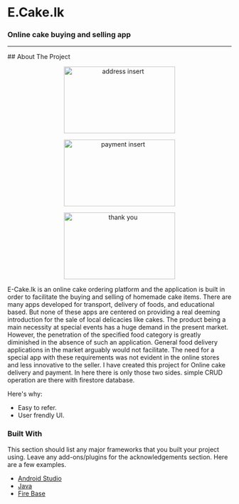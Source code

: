 # E.Cake.lk
### Online cake buying and selling app

<hr>
## About The Project

<p align="center">
    <img src="images/address_insert.jpeg" alt="address insert" width="250" height="150">
</p>
<p align="center">
    <img src="images/payment_insert.jpeg" alt="payment insert" width="250" height="150">
</p>
<p align="center">
    <img src="images/thank you.jpeg" alt="thank you" width="250" height="150">
</p>

E-Cake.lk is an online cake ordering platform and the application is built in order to facilitate the buying and selling of homemade cake items. There are many apps developed for transport, delivery of foods, and educational based. But none of these apps are centered on providing a real deeming introduction for the sale of local delicacies like cakes. The product being a main necessity at special events has a huge demand in the present market. However, the penetration of the specified food category is greatly diminished in the absence of such an application. General food delivery applications in the market arguably would not facilitate. The need for a special app with these requirements was not evident in the online stores and less innovative to the seller.
I have created this project for Online cake delivery and payment. In here there is only those two sides. simple CRUD operation are there with firestore database. 

Here's why:
* Easy to refer.
* User frendly UI.

### Built With

This section should list any major frameworks that you built your project using. Leave any add-ons/plugins for the acknowledgements section. Here are a few examples.
* [Android Studio](https://developer.android.com/studio)
* [Java](https://www.oracle.com/java/)
* [Fire Base](https://firebase.google.com/) 